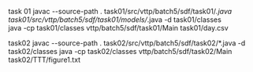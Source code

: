 task 01
javac --source-path . task01/src/vttp/batch5/sdf/task01/*.java task01/src/vttp/batch5/sdf/task01/models/*.java -d task01/classes         
java -cp task01/classes vttp/batch5/sdf/task01/Main task01/day.csv

task02
javac --source-path . task02/src/vttp/batch5/sdf/task02/*.java -d task02/classes
java -cp task02/classes vttp/batch5/sdf/task02/Main task02/TTT/figure1.txt